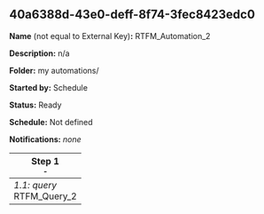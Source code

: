 ## 40a6388d-43e0-deff-8f74-3fec8423edc0

**Name** (not equal to External Key)**:** RTFM_Automation_2

**Description:** n/a

**Folder:** my automations/

**Started by:** Schedule

**Status:** Ready

**Schedule:** Not defined

**Notifications:** _none_


| Step 1<br>_<small>-</small>_ |
| --- |
| _1.1: query_<br>RTFM_Query_2 |
